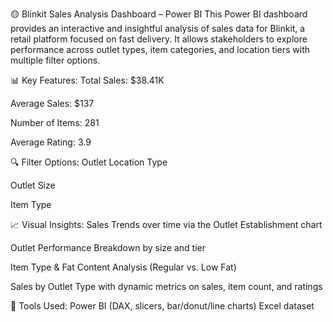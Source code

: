 🟡 Blinkit Sales Analysis Dashboard – Power BI
This Power BI dashboard provides an interactive and insightful analysis of sales data for Blinkit, a retail platform focused on fast delivery. It allows stakeholders to explore performance across outlet types, item categories, and location tiers with multiple filter options.

📊 Key Features:
Total Sales: $38.41K

Average Sales: $137

Number of Items: 281

Average Rating: 3.9

🔍 Filter Options:
Outlet Location Type

Outlet Size

Item Type

📈 Visual Insights:
Sales Trends over time via the Outlet Establishment chart

Outlet Performance Breakdown by size and tier

Item Type & Fat Content Analysis (Regular vs. Low Fat)

Sales by Outlet Type with dynamic metrics on sales, item count, and ratings

🧩 Tools Used:
Power BI (DAX, slicers, bar/donut/line charts)
Excel dataset 

